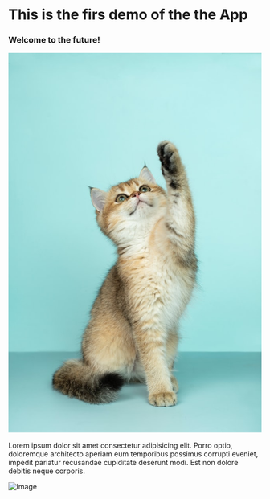 # This is the firs demo of the the App

### Welcome to the future!

![first cat](images/cat01.jpg)

Lorem ipsum dolor sit amet consectetur adipisicing elit. Porro optio,
doloremque architecto aperiam eum temporibus possimus corrupti eveniet,
impedit pariatur recusandae cupiditate deserunt modi.
Est non dolore debitis neque corporis.

![Image](https://image.ibb.co/g0SdPw/Screenshot_from_2018_01_05_11_14_40.png)